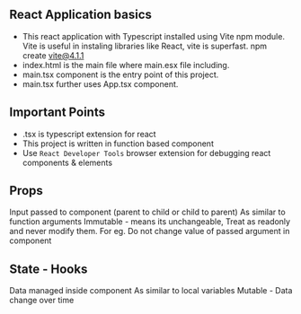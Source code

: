 ## React Application basics
- This react application with Typescript installed using Vite npm module. Vite is useful in instaling libraries like React, vite is superfast. 
npm create vite@4.1.1
- index.html is the main file where main.esx file including. 
- main.tsx component is the entry point of this project.
- main.tsx further uses App.tsx component.

## Important Points
- .tsx is typescript extension for react
- This project is written in function based component
- Use `React Developer Tools` browser extension for debugging react components & elements

## Props
Input passed to component (parent to child or child to parent)
As similar to function arguments
Immutable - means its unchangeable, Treat as readonly and never modify them. For eg. Do not change value of passed argument in component

## State - Hooks
Data managed inside component
As similar to local variables
Mutable - Data change over time
